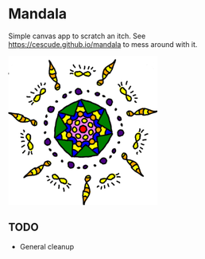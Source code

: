Mandala
=======

Simple canvas app to scratch an itch.  See https://cescude.github.io/mandala to
mess around with it.

![Example](example.png)

TODO
----

- General cleanup
